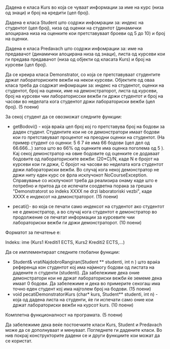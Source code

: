 Дадена е класа Kurs во која се чуваат информации за име на курс (низа од знаци) и број на кредити (цел број).

Дадена е класа Student што содржи инфомрации за: индекс на студентот (цел број), низа од оценки на студентот (динамички алоцирана низа на оценките кои претставуваат броеви од 5 до 10) и број на оценки.

Дадена е класа Predavach што содржи инфомрации за: име на предавачот (динамички алоцирана низа од знаци), листа од курсеви кои ги предава предавачот (низа од објекти од класата Kurs) и број на курсеви (цел број).

Да се креира класа Demonstrator, со која се претставуваат студентите држат лабораториските вежби на некои курсеви. Објектите од оваа класа треба да содржат инфомрации за: индекс на студентот, оценки на студентот, број на оценки, име на демонстраторот, листа од курсеви, број на курсеви чии лабораторисски вежби ги држи студентот и број на часови во неделата кога студентот држи лабораториски вежби (цел број). (5 поени)

За секој студент да се овозможат следните функции:

* getBodovi() - која враќа цел број кој го претставува број на бодови за даден студент. Студентите кои не се демонстратори имаат бодови кои го претставуваат процентот на преодни оценки на студентот. (На пример студент со оценки: 5 6 7 ќе има 66 бодови (цел дел од 66.666...) затоа што во 66% од оценките има оценка поголема од 5 ). Кај секој демонстратор на овие бодовите од оценките се додаваат бодовите од лабораториските вежби: (20*C)/N, каде N e бројот на курсеви кои ги држи, C бројот на часови во неделата кога студентот држи лабораториски вежби. Во случај кога некој демонстратор не држи ниту еден курс се фрла исклучокот NoCourseException. Справување со исклучокот треба да реализира онаму каде што е потребно и притоа да се испечати соодветна порака за грешка "Demonstratorot so indeks XXXX ne drzi laboratoriski vezbi", каде XXXX е индексот на демонстраторот. (15 поени)


* pecati()- во која се печати само индексот на студентот ако студентот не е демонстратор, а во случај кога студентот е демонстратор во продолжение се печатат информации за курсевите чии лабораториски вежби ги држи демонстраторот. (10 поени)

Форматот за печатење е:

Indeks: ime (Kurs1 Krediti1 ECTS, Kurs2 Krediti2 ECTS,...)

Да се имплементираат следните глобални функции:

* Student& vratiNajdobroRangiran(Student ** studenti, int n ) што враќа референца кон студентот кој има најмногу бодови од листата на дадените n студенти (studenti). Да забележиме дека оние демонстратори кои не држат лабораториски вежби ќе земеме дека имаат 0 бодови. Да забележиме и дека во примерите секогаш има точно еден студент кој има најголем број на бодови. (15 поени)
* void pecatiDemonstratoriKurs (char* kurs, Student** studenti, int n) - која од дадена листа на студенти, ќе ги испечати само оние кои држат лабораториски вежби на курсот kurs. (10 поени)

Комплетна функционалност на програмата. (5 поени)

Да забележиме дека веќе постоечките класи Kurs, Student и Predavach може да се дополнуваат и менуваат. Погледнете ги дадените класи. Во нив покрај конструкторите дадени се и други функциите кои можат да се користат.